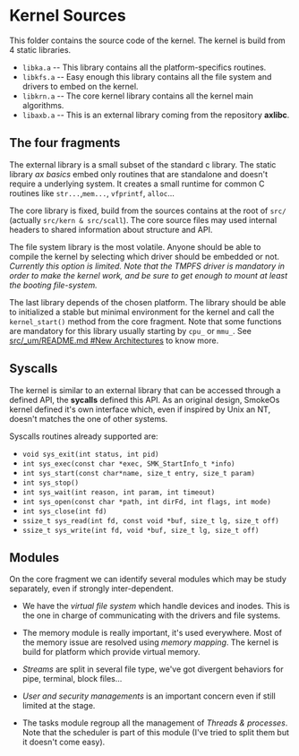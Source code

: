 # Kernel Sources

  This folder contains the source code of the kernel. The kernel is build from 4 static libraries.

  - `libka.a` -- This library contains all the platform-specifics routines.
  - `libkfs.a` -- Easy enough this library contains all the file system and drivers to embed on the kernel.
  - `libkrn.a` -- The core kernel library contains all the kernel main algorithms.
  - `libaxb.a` -- This is an external library coming from the repository __axlibc__.

## The four fragments

  The external library is a small subset of the standard c library. The static library _ax basics_ embed only routines that are standalone and doesn't require a underlying system. It creates a small runtime for common C routines like `str...`,`mem...`, `vfprintf`, `alloc`...

  The core library is fixed, build from the sources contains at the root of `src/` (actually `src/kern & src/scall`). The core source files may used internal headers to shared information about structure and API.

  The file system library is the most volatile. Anyone should be able to compile the kernel by selecting which driver should be embedded or not. _Currently this option is limited. Note that the TMPFS driver is mandatory in order to make the kernel work, and be sure to get enough to mount at least the booting file-system._

  The last library depends of the chosen platform. The library should be able to initialized a stable but minimal environment for the kernel and call the `kernel_start()` method from the core fragment. Note that some functions are mandatory for this library usually starting by `cpu_` or `mmu_`. See [src/_um/README.md #New Architectures](#) to know more.

## Syscalls

  The kernel is similar to an external library that can be accessed through a defined API, the __sycalls__ defined this API. As an original design, SmokeOs kernel defined it's own interface which, even if inspired by Unix an NT, doesn't matches the one of other systems.

  Syscalls routines already supported are:

  - `void sys_exit(int status, int pid)`
  - `int sys_exec(const char *exec, SMK_StartInfo_t *info)`
  - `int sys_start(const char*name, size_t entry, size_t param)`
  - `int sys_stop()`
  - `int sys_wait(int reason, int param, int timeout)`
  - `int sys_open(const char *path, int dirFd, int flags, int mode)`
  - `int sys_close(int fd)`
  - `ssize_t sys_read(int fd, const void *buf, size_t lg, size_t off)`
  - `ssize_t sys_write(int fd, void *buf, size_t lg, size_t off)`

## Modules

  On the core fragment we can identify several modules which may be study separately, even if strongly inter-dependent.

  - We have the _virtual file system_ which handle devices and inodes. This is the one in charge of communicating with the drivers and file systems.

  - The memory module is really important, it's used everywhere. Most of the memory issue are resolved using _memory mapping_. The kernel is build for platform which provide virtual memory.

  - _Streams_  are split in several file type, we've got divergent behaviors for pipe, terminal, block files...

  - _User and security managements_ is an important concern even if still limited at the stage.

  - The tasks module regroup all the management of _Threads & processes_. Note that the scheduler is part of this module (I've tried to split them but it doesn't come easy).

